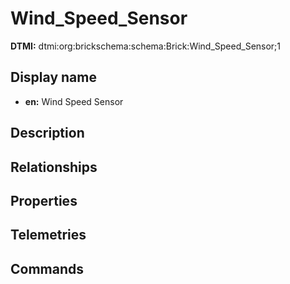 # Wind_Speed_Sensor
**DTMI:** dtmi:org:brickschema:schema:Brick:Wind_Speed_Sensor;1
## Display name
- **en:** Wind Speed Sensor
## Description
## Relationships
## Properties
## Telemetries
## Commands
